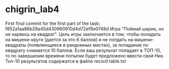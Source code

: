 # chigrin_lab4
First final commit for the first part of the task: 
f852a1aa86b29a45d430960910d4d72ef9e0748d
Игра "Поймай шарик, но не нарвись на квадрат". Цель игры 
заключается
в том, чтобы попадать на мишени-круги (дается за это 6 баллов)
и не попдать на мишени-квадраты (появляющиеся в рандомных
 местах), за попадание по квадрату снимается 10 баллов. Если 
 ваш результат попадает в ТОП-10, то по завершении времени 
 попытки будет предложено ввести свой Ник. Топ-10 результатов 
 содержатся в файле record table.txt
